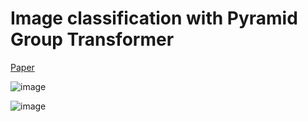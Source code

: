 # Image classification with Pyramid Group Transformer

[Paper](https://arxiv.org/pdf/2106.04108.pdf)

![image](https://user-images.githubusercontent.com/56451080/217915892-d5b280bf-641a-42b9-a36e-48cfb35dc2e9.png)

![image](https://user-images.githubusercontent.com/56451080/217916777-c4fd5730-58f0-4e11-8d5f-af5820f985f2.png)
